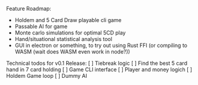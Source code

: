 Feature Roadmap:
- Holdem and 5 Card Draw playable cli game
- Passable AI for game
- Monte carlo simulations for optimal 5CD play
- Hand/situational statistical analysis tool
- GUI in electron or something, to try out using Rust FFI (or compiling to WASM (wait does WASM even work in node?))

Technical todos for v0.1 Release:
[ ] Tiebreak logic
[ ] Find the best 5 card hand in 7 card holding
[ ] Game CLI interface
[ ] Player and money logich
[ ] Holdem Game loop
[ ] Dummy AI

